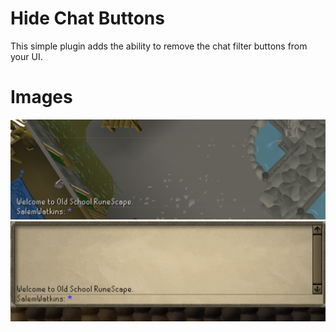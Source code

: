 # Hide Chat Buttons
This simple plugin adds the ability to remove the chat filter buttons from your UI.

# Images
![Screenshot1](https://github.com/salemwatkins/HideChatButtons/blob/master/screenshot1.png)
![Screenshot2](https://github.com/salemwatkins/HideChatButtons/blob/master/screenshot2.png)
